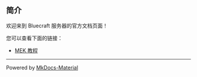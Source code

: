 ## 简介

欢迎来到 Bluecraft 服务器的官方文档页面！

您可以查看下面的链接：

 - [MEK 教程](/MEK/README.md/)

---

Powered by [MkDocs-Material](https://squidfunk.github.io/mkdocs-material/)